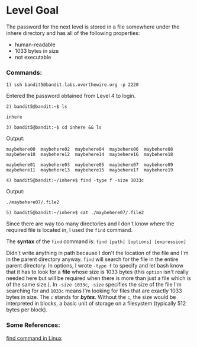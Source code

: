 # Level Goal
The password for the next level is stored in a file somewhere under the inhere directory and has all of the following properties:

- human-readable
- 1033 bytes in size
- not executable
### Commands:
```
1) ssh bandit5@bandit.labs.overthewire.org -p 2220
```
Entered the password obtained from Level 4 to login.
```
2) bandit5@bandit:~$ ls
```
`inhere`
```
3) bandit5@bandit:~$ cd inhere && ls
```
Output:

`maybehere00  maybehere02  maybehere04  maybehere06  maybehere08  maybehere10  maybehere12  maybehere14  maybehere16  maybehere18`

`maybehere01  maybehere03  maybehere05  maybehere07  maybehere09  maybehere11  maybehere13  maybehere15  maybehere17  maybehere19`
```
4) bandit5@bandit:~/inhere$ find -type f -size 1033c
```
Output: 

`./maybehere07/.file2`
```
5) bandit5@bandit:~/inhere$ cat ./maybehere07/.file2
```

Since there are way too many directories and I don't know where the required file is located in, I used the `find` command.

The **syntax** of the `find` command is: ``find [path] [options] [expression]``

Didn't write anything in path because I don't the location of the file and I'm in the parent directory anyway. `find` will search for the file in the entire parent directory. In options, I wrote `-type f` to specify and let bash know that it has to look for a **file** whose size is 1033 bytes (this `option` isn't really needed here but will be required when there is more than just a file which is of the same size.). In `-size 1033c`, `-size` specifies the size of the file I'm searching for and `1033c` means I'm looking for files that are exactly 1033 bytes in size.
The `c` stands for _**bytes**_. Without the `c`, the size would be interpreted in blocks, a basic unit of storage on a filesystem (typically 512 bytes per block).
### Some References:
[find command in Linux](https://www.geeksforgeeks.org/find-command-in-linux-with-examples/)
